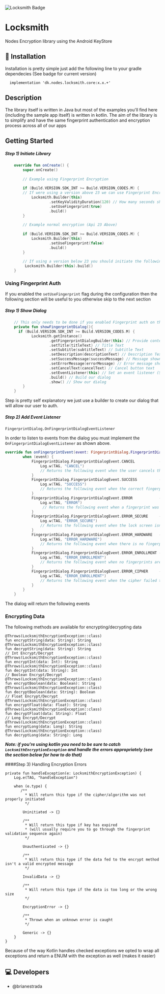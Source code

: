 ![Locksmith Badge](https://img.shields.io/maven-central/v/dk.nodes.locksmith/core.svg)

# Locksmith

Nodes Encryption library using the Android KeyStore

## 🔧 Installation
Installation is pretty simple just add the following line to your gradle dependecies (See badge for current version)
```
  implementation 'dk.nodes.locksmith.core:x.x.+'
```

## Description

The library itself is written in Java but most of the examples you'll find here (including the sample app itself) is written in kotlin. The aim of the library is to simplify and have the same fingerprint authentication and encryption process across all of our apps

## Getting Started


##### Step 1) Initiate Library
```Kotlin
    override fun onCreate() {
        super.onCreate()
        
        // Example using Fingerprint Encryption
        
        if (Build.VERSION.SDK_INT >= Build.VERSION_CODES.M) {
        // If were using a version above 23 we can use Fingerprint Encryption
            Locksmith.Builder(this)
                    .setKeyValidityDuration(120) // How many seconds should the key be valid for after fingerprint auth
                    .setUseFingerprint(true)
                    .build()
        } 
        
        // Example normal encryption (Api 23 Above)
     
        if (Build.VERSION.SDK_INT >= Build.VERSION_CODES.M) {
            Locksmith.Builder(this)
                    .setUseFingerprint(false)
                    .build()
        } 
        
        // If using a version below 23 you should initiate the following method
         Locksmith.Builder(this).build()
    }
```

### Using Fingerprint Auth

If you enabled the `setUseFingerprint` flag during the configuration then the following section will be useful to you otherwise skip to the next section

##### Step 1) Show Dialog

```Kotlin
    // This only needs to be done if you enabled Fingerprint auth on the config section
    private fun showFingerprintDialog(){
      if (Build.VERSION.SDK_INT >= Build.VERSION_CODES.M) {
            Locksmith.getInstance()
                    .getFingerprintDialogBuilder(this) // Provide context for our dialog
                    .setTitle(titleText) // Title Text
                    .setSubtitle(subtitleText) // Subtitle Text
                    .setDescription(descriptionText) // Description Text
                    .setSuccessMessage(successMessage) // Message shown when you have successfully auth
                    .setErrorMessage(errorMessage) // Error message shown when auth failed
                    .setCancelText(cancelText) // Cancel button text
                    .setEventListener(this) // Set an event listener (See next step for a better explination)
                    .build() // Build our dialog
                    .show() // Show our dialog
        }
    }
```
Step is pretty self explanatory we just use a builder to create our dialog that will allow our user to auth.

##### Step 2) Add Event Listener

```
FingerprintDialog.OnFingerprintDialogEventListener
```
In order to listen to events from the dialog you must implement the `OnFingerprintDialogEventListener` as shown above.

```Kotlin
override fun onFingerprintEvent(event: FingerprintDialog.FingerprintDialogEvent) {
        when (event) {
            FingerprintDialog.FingerprintDialogEvent.CANCEL           -> {
                Log.w(TAG, "CANCEL")
                // Returns the following event when the user cancels the dialog
            }
            FingerprintDialog.FingerprintDialogEvent.SUCCESS          -> {
                Log.w(TAG, "SUCCESS")
                // Returns the following event when the correct fingerprint has been read
            }
            FingerprintDialog.FingerprintDialogEvent.ERROR            -> {
                Log.w(TAG, "ERROR")
                 // Returns the following event when a fingerprint was correctly read but not accepted
            }
            FingerprintDialog.FingerprintDialogEvent.ERROR_SECURE     -> {
                Log.w(TAG, "ERROR_SECURE")
                // Returns the following event when the lock screen isn't enabled
            }
            FingerprintDialog.FingerprintDialogEvent.ERROR_HARDWARE   -> {
                Log.w(TAG, "ERROR_HARDWARE")
                // Returns the following event when there is no fingerprint hardware
            }
            FingerprintDialog.FingerprintDialogEvent.ERROR_ENROLLMENT -> {
                Log.w(TAG, "ERROR_ENROLLMENT")
                // Returns the following event when no fingerprints are enrolled
            }
            FingerprintDialog.FingerprintDialogEvent.ERROR_CIPHER     -> {
                Log.w(TAG, "ERROR_ENROLLMENT")
                // Returns the following event when the cipher failed to initate
            }
        }
    }
```

The dialog will return the following events

### Encrypting Data

The following methods are available for encrypting/decrypting data

```
@Throws(LocksmithEncryptionException::class)
fun encryptString(data: String): String
@Throws(LocksmithEncryptionException::class)
fun decryptString(data: String): String 
// Int Encrypt/Decrypt
@Throws(LocksmithEncryptionException::class)
fun encryptInt(data: Int): String
@Throws(LocksmithEncryptionException::class)
fun decryptInt(data: String): Int
// Boolean Encrypt/Decrypt
@Throws(LocksmithEncryptionException::class)
fun encryptBoolean(data: Boolean): String 
@Throws(LocksmithEncryptionException::class)
fun decryptBoolean(data: String): Boolean
// Float Encrypt/Decrypt
@Throws(LocksmithEncryptionException::class)
fun encryptFloat(data: Float): String
@Throws(LocksmithEncryptionException::class)
fun decryptFloat(data: String): Float
// Long Encrypt/Decrypt
@Throws(LocksmithEncryptionException::class)
fun encryptLong(data: Long): String
@Throws(LocksmithEncryptionException::class)
fun decryptLong(data: String): Long
```

***Note: if you're using kotlin you need to be sure to catch `LocksmithEncryptionException` and handle the errors appropriately (see the section below for how to do that)***


####Step 3) Handling Encryption Errors

```Koltin
private fun handleException(e: LocksmithEncryptionException) {
    Log.e(TAG, "handleException")
    
    when (e.type) {
       /**
         * Will return this type if the cipher/algorithm was not properly initiated
         */
         
        Uninitiated -> {}
        
        /**
         * Will return this type if key has expired 
         * (will usually require you to go through the fingerprint validation sequence again)
         */
         
        Unauthenticated -> {}
        
        /**
         * Will return this type if the data fed to the encrypt method isn't a valid encrypted message
         */
         
        InvalidData -> {}
        
        /**
         * Will return this type if the data is too long or the wrong size
         */
         
        EncryptionError -> {}
        
        /**
         * Thrown when an unknown error is caught
         */
         
        Generic -> {}
    }
}
```

Because of the way Kotlin handles checked exceptions we opted to wrap all exceptions and return a ENUM with the exception as well (makes it easier)

## 💻 Developers
- @brianestrada
